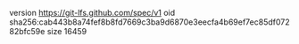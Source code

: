 version https://git-lfs.github.com/spec/v1
oid sha256:cab443b8a74fef8b8fd7669c3ba9d6870e3eecfa4b69ef7ec85df07282bfc59e
size 16459

